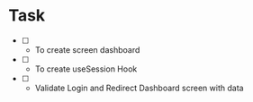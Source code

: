 # Task

- [ ] - To create screen dashboard
- [ ] - To create useSession Hook
- [ ] - Validate Login and Redirect Dashboard screen with data
